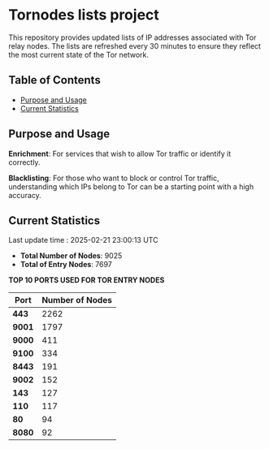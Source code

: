 # Tornodes lists project

This repository provides updated lists of IP addresses associated with Tor relay nodes. The lists are refreshed every 30 minutes to ensure they reflect the most current state of the Tor network.

## Table of Contents

- [Purpose and Usage](#purpose-and-usage)
- [Current Statistics](#current-statistics)


## Purpose and Usage

**Enrichment**: For services that wish to allow Tor traffic or identify it correctly.

**Blacklisting**: For those who want to block or control Tor traffic, understanding which IPs belong to Tor can be a starting point with a high accuracy.

## Current Statistics

Last update time : 2025-02-21 23:00:13 UTC

- **Total Number of Nodes**: 9025
- **Total of Entry Nodes**: 7697

**TOP 10 PORTS USED FOR TOR ENTRY NODES**

| **Port** | **Number of Nodes** |
|------|-----------------|
| **443**   | 2262  |
| **9001**   | 1797  |
| **9000**   | 411  |
| **9100**   | 334  |
| **8443**   | 191  |
| **9002**   | 152  |
| **143**   | 127  |
| **110**   | 117  |
| **80**   | 94  |
| **8080**   | 92  |

